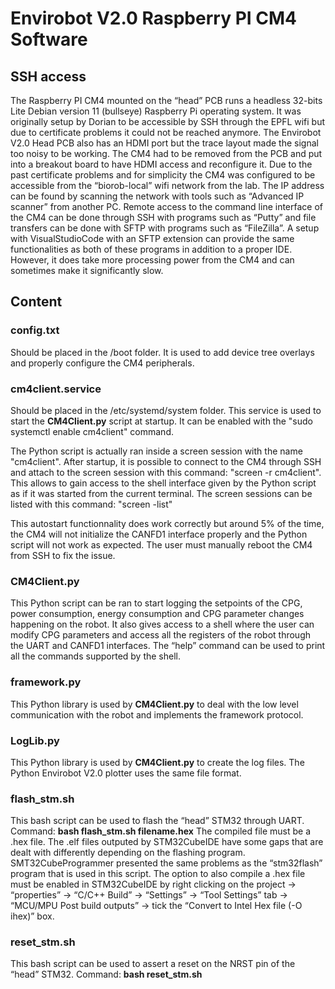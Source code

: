 # Envirobot V2.0 Raspberry PI CM4 Software
## SSH access
The Raspberry PI CM4 mounted on the “head” PCB runs a headless 32-bits Lite Debian version 11 (bullseye) Raspberry Pi operating system. It was originally setup by Dorian to be accessible by SSH through the EPFL wifi but due to certificate problems it could not be reached anymore. The Envirobot V2.0 Head PCB also has an HDMI port but the trace layout made the signal too noisy to be working. The CM4 had to be removed from the PCB and put into a breakout board to have HDMI access and reconfigure it. Due to the past certificate problems and for simplicity the CM4 was configured to be accessible from the “biorob-local” wifi network from the lab. The IP address can be found by scanning the network with tools such as “Advanced IP scanner” from another PC. Remote access to the command line interface of the CM4 can be done through SSH with programs such as “Putty” and file transfers can be done with SFTP with programs such as “FileZilla”. A setup with VisualStudioCode with an SFTP extension can provide the same functionalities as both of these programs in addition to a proper IDE. However, it does take more processing power from the CM4 and can sometimes make it significantly slow.

## Content
### config.txt
Should be placed in the /boot folder. It is used to add device tree overlays and properly configure the CM4 peripherals.
### cm4client.service
Should be placed in the /etc/systemd/system folder.
This service is used to start the **CM4Client.py** script at startup. It can be enabled with the "sudo systemctl enable cm4client" command.

The Python script is actually ran inside a screen session with the name "cm4client".
After startup, it is possible to connect to the CM4 through SSH and attach to the screen session with this command: "screen -r cm4client". This allows to gain access to the shell interface given by the Python script as if it was started from the current terminal.
The screen sessions can be listed with this command: "screen -list"

This autostart functionnality does work correctly but around 5% of the time, the CM4 will not initialize the CANFD1 interface properly and the Python script will not work as expected. The user must manually reboot the CM4 from SSH to fix the issue.

### CM4Client.py
This Python script can be ran to start logging the setpoints of the CPG, power consumption, energy consumption and CPG parameter changes happening on the robot. It also gives access to a shell where the user can modify CPG parameters and access all the registers of the robot through the UART and CANFD1 interfaces.
The “help” command can be used to print all the commands supported by the shell.
### framework.py
This Python library is used by **CM4Client.py** to deal with the low level communication with the robot and implements the framework protocol.
### LogLib.py
This Python library is used by **CM4Client.py** to create the log files. The Python Envirobot V2.0 plotter uses the same file format.
### flash_stm.sh
This bash script can be used to flash the “head” STM32 through UART.
Command: **bash flash_stm.sh filename.hex**
The compiled file must be a .hex file. The .elf files outputed by STM32CubeIDE have some gaps that are dealt with differently depending on the flashing program. SMT32CubeProgrammer presented the same problems as the “stm32flash” program that is used in this script. The option to also compile a .hex file must be enabled in STM32CubeIDE by right clicking on the project → “properties” → “C/C++ Build” → “Settings” → “Tool Settings” tab → “MCU/MPU Post build outputs” → tick the “Convert to Intel Hex file (-O ihex)” box.
### reset_stm.sh
This bash script can be used to assert a reset on the NRST pin of the “head” STM32.
Command: **bash reset_stm.sh**
